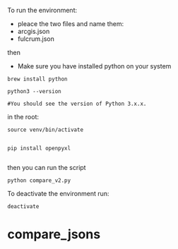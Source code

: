 To run the environment:

- pleace the two files and name them:
- arcgis.json
- fulcrum.json

then
- Make sure you have installed python on your system
```
brew install python

python3 --version

#You should see the version of Python 3.x.x.

```

in the root:

```
source venv/bin/activate


pip install openpyxl


```

then you can run the script

```
python compare_v2.py
```


To deactivate the environment run:

```
deactivate
```

# compare_jsons
